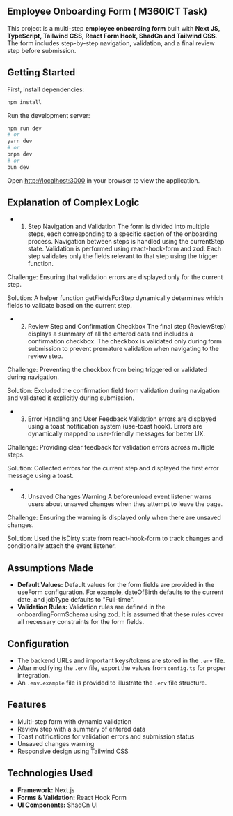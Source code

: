 ## Employee Onboarding Form ( M360ICT Task)

This project is a multi-step **employee onboarding form** built with **Next JS, TypeScript, Tailwind CSS, React Form Hook, ShadCn and Tailwind CSS**.  
The form includes step-by-step navigation, validation, and a final review step before submission.  


## Getting Started

First, install dependencies:

```bash
npm install
```

Run the development server:

```bash
npm run dev
# or
yarn dev
# or
pnpm dev
# or
bun dev
```

Open [http://localhost:3000](http://localhost:3000) in your browser to view the application.

## Explanation of Complex Logic

- 1. Step Navigation and Validation
The form is divided into multiple steps, each corresponding to a specific section of the onboarding process.
Navigation between steps is handled using the currentStep state.
Validation is performed using react-hook-form and zod. Each step validates only the fields relevant to that step using the trigger function.

Challenge: Ensuring that validation errors are displayed only for the current step.

Solution: A helper function getFieldsForStep dynamically determines which fields to validate based on the current step.

- 2. Review Step and Confirmation Checkbox
The final step (ReviewStep) displays a summary of all the entered data and includes a confirmation checkbox.
The checkbox is validated only during form submission to prevent premature validation when navigating to the review step.

Challenge: Preventing the checkbox from being triggered or validated during navigation.

Solution: Excluded the confirmation field from validation during navigation and validated it explicitly during submission.

- 3. Error Handling and User Feedback
Validation errors are displayed using a toast notification system (use-toast hook).
Errors are dynamically mapped to user-friendly messages for better UX. 

Challenge: Providing clear feedback for validation errors across multiple steps.

Solution: Collected errors for the current step and displayed the first error message using a toast.

- 4. Unsaved Changes Warning
A beforeunload event listener warns users about unsaved changes when they attempt to leave the page. 

Challenge: Ensuring the warning is displayed only when there are unsaved changes.

Solution: Used the isDirty state from react-hook-form to track changes and conditionally attach the event listener.

## Assumptions Made

- **Default Values:** Default values for the form fields are provided in the useForm configuration. For example, dateOfBirth defaults to the current date, and jobType defaults to "Full-time".
- **Validation Rules:** Validation rules are defined in the onboardingFormSchema using zod. It is assumed that these rules cover all necessary constraints for the form fields.

## Configuration

- The backend URLs and important keys/tokens are stored in the `.env` file.
- After modifying the `.env` file, export the values from `config.ts` for proper integration.
- An `.env.example` file is provided to illustrate the `.env` file structure.


## Features

- Multi-step form with dynamic validation
- Review step with a summary of entered data
- Toast notifications for validation errors and submission status
- Unsaved changes warning
- Responsive design using Tailwind CSS

## Technologies Used

- **Framework:** Next.js
- **Forms & Validation:** React Hook Form
- **UI Components:** ShadCn UI
